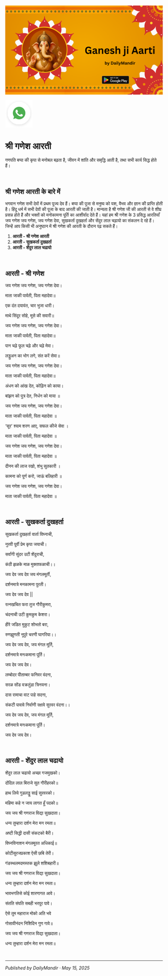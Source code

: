 <!-- Banner SVG -->
![Banner](https://raw.githubusercontent.com/anandwana001/content-repo/refs/heads/main/banners/ganeshaartibanner.png)

<!-- Share & WhatsApp icons as SVG -->
<a href="https://api.whatsapp.com/send?text=Check%20out%20this%20article%20in%20the%20Hanuman%20Chalisa%20app%3A%20https%3A%2F%2Fwww.sattvikmitr.com%2Farticles%3FcontentUrl%3Dhttps%253A%252F%252Fraw.githubusercontent.com%252Fanandwana001%252Fcontent-repo%252Frefs%252Fheads%252Fmain%252Faarti%252Fganesh%252Fganesh_aarti_english.md%26title%3DGanesh%2520Aarti">
  <img src="https://raw.githubusercontent.com/anandwana001/content-repo/refs/heads/main/assets/ic_wtsapp_share_rounded.svg" alt="WhatsApp"/>
</a>

<br>



# श्री गणेश आरती
गणपति बप्पा की कृपा से मनोबल बढ़ता है, जीवन में शांति और समृद्धि आती है, तथा सभी कार्य सिद्ध होते हैं।

<br>

## श्री गणेश आरती के बारे में
भगवान गणेश सभी देवों में प्रथम पूज्य देव हैं। बप्पा की पूजा से मनुष्य को यश, वैभव और ज्ञान की प्राप्ति होती है। हिंदू धर्म में सभी देवों की पूजा के बाद आरती की जाती है। मान्यता है श्री गणेश जी की आरती से वे शीघ्र प्रसन्न होते हैं और भक्तों को मनोकामना पूर्ति का आशीर्वाद देते हैं। यहां हम श्री गणेश के 3 प्रसिद्ध आरतियाँ जय गणेश जय गणेश, जय गणेश देवा, सुखकर्ता दुखहर्ता और सेंदुर लाल चढ़ायो का संकलन दे रहे हैं। जिन्हें आप किसी भी अनुष्ठान में श्री गणेश की आरती के दौरान पढ़ सकते हैं।


1. **आरती - श्री गणेश आरती**  
2. **आरती - सुखकर्ता दुखहर्ता**  
3. **आरती - शेंदुर लाल चढायो**

<br>



## आरती - श्री गणेश

जय गणेश जय गणेश, जय गणेश देवा।

माता जाकी पार्वती, पिता महादेवा॥

एक दंत दयावंत, चार भुजा धारी।

माथे सिंदूर सोहे, मूसे की सवारी॥

जय गणेश जय गणेश, जय गणेश देवा।

माता जाकी पार्वती, पिता महादेवा॥

पान चढ़े फूल चढ़े और चढ़े मेवा।

लड्डुअन का भोग लगे, संत करें सेवा॥

जय गणेश जय गणेश, जय गणेश देवा।

माता जाकी पार्वती, पिता महादेवा॥

अंधन को आंख देत, कोढ़िन को काया।

बांझन को पुत्र देत, निर्धन को माया ॥

जय गणेश जय गणेश, जय गणेश देवा।

माता जाकी पार्वती, पिता महादेवा ॥

‘सूर’ श्याम शरण आए, सफल कीजे सेवा ।

माता जाकी पार्वती, पिता महादेवा ॥

जय गणेश जय गणेश, जय गणेश देवा।

माता जाकी पार्वती, पिता महादेवा ॥

दीनन की लाज रखो, शंभु सुतकारी ।

कामना को पूर्ण करो, जाऊं बलिहारी ॥

जय गणेश जय गणेश, जय गणेश देवा।

माता जाकी पार्वती, पिता महादेवा ॥

<br>

## आरती - सुखकर्ता दुखहर्ता
सुखकर्ता दुखहर्ता वार्ता विघ्नाची,

नुरवी पूर्वी प्रेम कृपा जयाची।

सर्वांगी सुंदर उटी शेंदुराची,

कंठी झळके माळ मुक्ताफळाची।।

जय देव जय देव जय मंगलमूर्ती,

दर्शनमात्रे मनकामना पुरती।

जय देव जय देव ||

रत्नखचित फरा तुज गौरीकुमरा,

चंदनाची उटी कुमकुम केशरा।

हीरे जडित मुकुट शोभतो बरा,

रुणझुणती नूपुरे चरणी घागरिया।।

जय देव जय देव, जय मंगल मूर्ति,

दर्शनमात्रे मनःकमाना पूर्ति।

जय देव जय देव।

लम्बोदर पीताम्बर फनिवर वंदना,

सरळ सोंड वक्रतुंडा त्रिनयना।

दास रामाचा वाट पाहे सदना,

संकटी पावावे निर्वाणी रक्षावे सुरवर वंदना।।

जय देव जय देव, जय मंगल मूर्ति,

दर्शनमात्रे मनःकमाना पूर्ति।

जय देव जय देव।

<br>

## आरती - शेंदुर लाल चढायो
शेंदुर लाल चढायो अच्छा गजमुखको।

दोंदिल लाल बिराजे सुत गौरीहरको॥

हाथ लिये गुडलड्डू साई सुरवरको।

महिमा कहे न जाय लागत हूँ पदको॥

जय जय श्री गणराज विद्या सुखदाता।

धन्य तुम्हारा दर्शन मेरा मन रमता॥

अष्टी सिद्धी दासी संकटको बैरी।

विघ्नविनाशन मंगलमूरत अधिकाई॥

कोटीसुरजप्रकाश ऐसी छबि तेरी।

गंडस्थलमदमस्तक झुले शशिबहारी॥

जय जय श्री गणराज विद्या सुखदाता।

धन्य तुम्हारा दर्शन मेरा मन रमता॥

भावभगतिसे कोई शारणागत आवे।

संतति संपति सबही भरपूर पावे।

ऐसे तुम महाराज मोको अति भवे

गोसावीनंदन निशिदिन गुण गावे॥

जय जय श्री गणराज विद्या सुखदाता।

धन्य तुम्हारा दर्शन मेरा मन रमता॥



<br>

---

*Published by DailyMandir · May 15, 2025*
